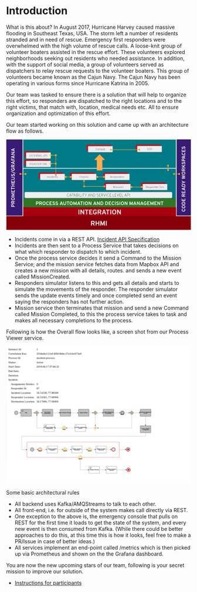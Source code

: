 # Introduction

What is this about?
In August 2017, Hurricane Harvey caused massive flooding in Southeast Texas, USA. The storm left a number of residents stranded and in need of rescue. Emergency first responders were overwhelmed with the high volume of rescue calls. A loose-knit group of volunteer boaters assisted in the rescue effort. These volunteers explored neighborhoods seeking out residents who needed assistance. In addition, with the support of social media, a group of volunteers served as dispatchers to relay rescue requests to the volunteer boaters. This group of volunteers became known as the Cajun Navy. The Cajun Navy has been operating in various forms since Hurricane Katrina in 2005.

Our team was tasked to ensure there is a solution that will help to organize this effort, so responders are dispatched to the right locations and to the right victims, that match with, location, medical needs etc. All to ensure organization and optimization of this effort.

Our team started working on this solution and came up with an architecture flow as follows.

![Overview](docs/assets/overviewERDemo.png)

- Incidents come in via a REST API. [Incident API Specification](docs/instructions/IncidentServiceAPISpec.md)
- Incidents are then sent to a Process Service that takes decisions on what which responder to dispatch to which incident.
- Once the process service decides it send a Command to the Mission Service; and the mission service fetches data from Mapbox API and creates a new mission with all details, routes. and sends a new event called MissionCreated.
- Responders simulator listens to this and gets all details and starts to simulate the movements of the responder. The responder simulator sends the update events timely and once completed send an event saying the responders has not further action.
- Mission service then terminates that mission and send a new Command called Mission Completed, to this the process service takes to task and makes all necessary completions to the process.

Following is how the Overall flow looks like, a screen shot from our Process Viewer service.

![Process View](docs/assets/incident-process-instance.png)



Some basic architectural rules
- All backend uses Kafka/AMQStreams to talk to each other.
- All front-end, i.e. for outside of the system makes call directly via REST.
- One exception to the above is, the emergency console that pulls on REST for the first time it loads to get the state of the system, and every new event is then consumed from Kafka. (While there could be better approaches to do this, at this time this is how it looks, feel free to make a PR/Issue in case of better ideas.)
- All services implement an end-point called /metrics which is then picked up via Prometheus and shown on the the Grafana dashboard.





You are now the new upcoming stars of our team, following is your secret mission to improve our solution.
* [Instructions for participants](docs/instructions/README.md)
